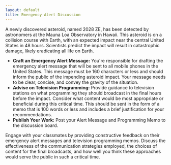 ```yaml
---
layout: default
title: Emergency Alert Discussion
---
```


A newly discovered asteroid, named 2028 ZE, has been detected by astronomers at the Mauna Loa Observatory in Hawaii. This asteroid is on a collision course with Earth, with an expected impact near the central United States in 48 hours. Scientists predict the impact will result in catastrophic damage, likely eradicating all life on Earth.

- **Craft an Emergency Alert Message:** You're responsible for drafting the emergency alert message that will be sent to all mobile phones in the United States. This message must be 160 characters or less and should inform the public of the impending asteroid impact. Your message needs to be clear, concise, and convey the gravity of the situation.
- **Advise on Television Programming:** Provide guidance to television stations on what programming they should broadcast in the final hours before the impact. Consider what content would be most appropriate or beneficial during this critical time. This should be sent in the form of a memo that is 100 words or less and includes a brief justification for your recommendations. 
- **Publish Your Work:** Post your Alert Message and Programming Memo to the discussion board.  

Engage with your classmates by providing constructive feedback on their emergency alert messages and television programming memos. Discuss the effectiveness of the communication strategies employed, the choices of content for the final broadcasts, and how well you think these approaches would serve the public in such a critical time.
